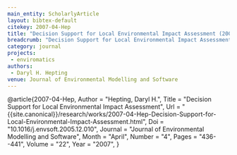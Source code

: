 ```yaml
---
main_entity: ScholarlyArticle
layout: bibtex-default
citekey: 2007-04-Hep
title: "Decision Support for Local Environmental Impact Assessment (2007)"
breadcrumb: "Decision Support for Local Environmental Impact Assessment (2007)"
category: journal
projects:
 - enviromatics
authors:
 - Daryl H. Hepting
venue: Journal of Environmental Modelling and Software
---
```

@article{2007-04-Hep,
	Author =  "Hepting, Daryl H.",
	Title =  "Decision Support for Local Environmental Impact Assessment",
	Url = \"{{site.canonical}}/research/works/2007-04-Hep-Decision-Support-for-Local-Environmental-Impact-Assessment.html\",
	Doi =  "10.1016/j.envsoft.2005.12.010",
	Journal =  "Journal of Environmental Modelling and Software",
	Month =  "April",
	Number =  "4",
	Pages =  "436--441",
	Volume =  "22",
	Year =  "2007",
}
